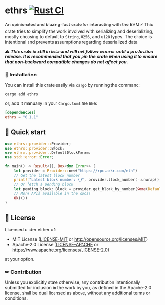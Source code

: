 # ethrs [![Rust CI](https://github.com/QEDK/ethrs/actions/workflows/rust.yml/badge.svg?branch=master)](https://github.com/QEDK/ethrs/actions/workflows/rust.yml)
An opinionated and blazing-fast crate for interacting with the EVM ⚡️
This crate tries to simplify the work involved with serializing and deserializing, mostly choosing to default to `String`, `U256`, and `u128` types. The choice is intentional and prevents assumptions regarding deserialized data.

⚠️ ***This crate is still in `beta` and will not follow semver until a production release. It is recommended that you pin the crate when using it to ensure that non-backward compatible changes do not affect you.***

### 🧰 Installation
You can install this crate easily via `cargo` by running the command:
```bash
cargo add ethrs
```
or, add it manually in your `Cargo.toml` file like:
```TOML
[dependencies]
ethrs = "0.1.1"
```

## 🚀 Quick start
```rust
use ethrs::provider::Provider;
use ethrs::provider::Block;
use ethrs::provider::DefaultBlockParam;
use std::error::Error;

fn main() -> Result<(), Box<dyn Error>> {
    let provider = Provider::new("https://rpc.ankr.com/eth");
    // Get the latest block number
    print!("Latest block number: {}", provider.block_number().unwrap());
    // Or fetch a pending block
    let pending_block: Block = provider.get_block_by_number(Some(DefaultBlockParam::PENDING), None)?.unwrap();
    // More APIs available in the docs!
    Ok(())
}
```

## 📜 License

Licensed under either of:

 * MIT License ([LICENSE-MIT](LICENSE-MIT) or http://opensource.org/licenses/MIT)
 * Apache-2.0 License ([LICENSE-APACHE](LICENSE-APACHE) or https://www.apache.org/licenses/LICENSE-2.0)

at your option.

### ✏ Contribution

Unless you explicitly state otherwise, any contribution intentionally submitted
for inclusion in the work by you, as defined in the Apache-2.0 license, shall be dual licensed as above, without any additional terms or conditions.
